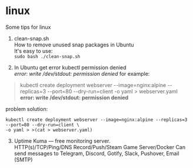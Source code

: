 # linux
Some tips for linux


1. clean-snap.sh  
   How to remove unused snap packages in Ubuntu  
   It's easy to use:  
```sudo bash ./clean-snap.sh```

2. In Ubuntu get error kubectl permission denied  
   _error: write /dev/stdout: permission denied_
for example:
>kubectl create deployment webserver --image=nginx:alpine --replicas=3 --port=80 --dry-run=client -o yaml > webserver.yaml  
>**error: write /dev/stdout: permission denied**

problem solution:
```
kubectl create deployment webserver --image=nginx:alpine --replicas=3 --port=80 --dry-run=client \
-o yaml > >(cat > webserver.yaml)
```  
  
3. Uptime Kuma — free monitoring server.  
   HTTP(s)/TCP/Ping/DNS Record/Push/Steam Game Server/Docker
   Can send messages to Telegram, Discord, Gotify, Slack, Pushover, Email (SMTP)  
